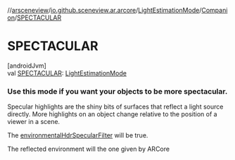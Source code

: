 //[arsceneview](../../../../index.md)/[io.github.sceneview.ar.arcore](../../index.md)/[LightEstimationMode](../index.md)/[Companion](index.md)/[SPECTACULAR](-s-p-e-c-t-a-c-u-l-a-r.md)

# SPECTACULAR

[androidJvm]\
val [SPECTACULAR](-s-p-e-c-t-a-c-u-l-a-r.md): [LightEstimationMode](../index.md)

###  Use this mode if you want your objects to be more spectacular.

Specular highlights are the shiny bits of surfaces that reflect a light source directly. More highlights on an object change relative to the position of a viewer in a scene.

The [environmentalHdrSpecularFilter](../environmental-hdr-specular-filter.md) will be true.

The reflected environment will the one given by ARCore

